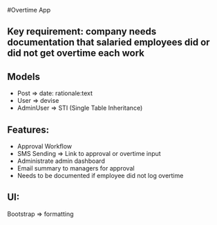 #Overtime App

## Key requirement: company needs documentation that salaried employees did or did not get overtime each work

## Models
- Post => date: rationale:text
- User => devise
- AdminUser => STI (Single Table Inheritance)

## Features:
- Approval Workflow
- SMS Sending => Link to approval or overtime input
- Administrate admin dashboard
- Email summary to managers for approval
- Needs to be documented if employee did not log overtime

## UI:
Bootstrap => formatting